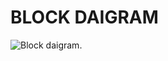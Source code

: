 # BLOCK DAIGRAM
![Block daigram](https://user-images.githubusercontent.com/98832333/156925677-f8e82189-f0e2-4fc6-8e08-e9165d4bf734.png).
